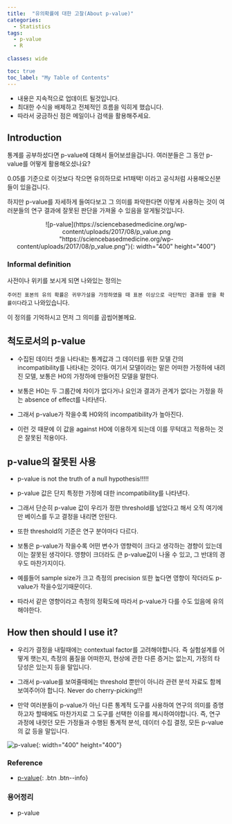 ```yaml
---
title:  "유의확률에 대한 고찰(About p-value)"
categories:
  - Statistics
tags:
  - p-value
  - R
  
classes: wide

toc: true
toc_label: "My Table of Contents"
---
```

* 내용은 지속적으로 업데이트 될것입니다.
* 최대한 수식을 배제하고 전체적인 흐름을 익히게 했습니다.
* 따라서 궁금하신 점은 메일이나 검색을 활용해주세요.

## Introduction

통계를 공부하셨다면 p-value에 대해서 들어보셨을겁니다. 여러분들은 그 동안 p-value를 어떻게 활용해오셨나요? 

0.05를 기준으로 이것보다 작으면 유의하므로 H1채택! 이라고 공식처럼 사용해오신분들이 있을겁니다.

하지만 p-value를 자세하게 들여다보고 그 의미를 파악한다면 이렇게 사용하는 것이 여러분들의 연구 결과에 잘못된 판단을 가져올 수 있음을 알게될것입니다.

<p align="center">
![p-value](https://sciencebasedmedicine.org/wp-content/uploads/2017/08/p_value.png "https://sciencebasedmedicine.org/wp-content/uploads/2017/08/p_value.png"){: width="400" height="400"}
</p>

### Informal definition
사전이나 위키를 보시게 되면 나와있는 정의는 

`주어진 표본의 유의 확률은 귀무가설을 가정하였을 때 표본 이상으로 극단적인 결과를 얻을 확률이다`라고 나와있습니다.

이 정의를 기억하시고 먼저 그 의미를 곱씹어볼께요.

## 척도로서의 p-value

* 수집된 데이터 셋을 나타내는 통계값과 그 데이터를 위한 모델 간의 incompatibility를 나타내는 것이다. 여기서 모델이라는 말은 어떠한 가정하에 내려진 모델, 보통은 H0의 가정하에 만들어진 모델을 말한다.

* 보통은 H0는 두 그룹간에 차이가 없다거나 요인과 결과가 관계가 없다는 가정을 하는 absence of effect를 나타낸다.

* 그래서 p-value가 작을수록 H0와의 incompatibility가 높아진다.

* 이런 것 때문에 이 값을 against  H0에 이용하게 되는데 이를 무턱대고 적용하는 것은 잘못된 적용이다.

## p-value의 잘못된 사용

* p-value is not the truth of a null hypothesis!!!!!

* p-value 값은 단지 특정한 가정에 대한 incompatibility를 나타낸다.

* 그래서 단순히 p-value 값이 우리가 정한 threshold를 넘었다고 해서 오직 여기에만 베이스를 두고 결정을 내리면 안된다.

* 또한 threshold의 기준은 연구 분야마다 다르다.

* 보통은 p-value가 작을수록 어떤 변수가 영향력이 크다고 생각하는 경향이 있는데 이는 잘못된 생각이다. 영향이 크더라도 큰 p-value값이 나올 수 있고, 그 반대의 경우도 마찬가지이다.

* 예를들어 sample size가 크고 측정의 precision 또한 높다면 영향이 작더라도 p-value가 작을수있기때문이다.

* 따라서 같은 영향이라고 측정의 정확도에 따라서 p-value가 다를 수도 있음에 유의해야한다.

## How then should I use it?

* 우리가 결정을 내릴때에는 contextual factor를 고려해야합니다. 즉 실험설계를 어떻게 햇는지, 측정의 품질을 어떠한지, 현상에 관한 다른 증거는 없는지, 가정의 타당성은 있는지 등을 말입니다.

* 그래서 p-value를 보여줄때에는 threshold 뿐만이 아니라 관련 분석 자료도 함께 보여주어야 합니다. Never do cherry-picking!!!

* 만약 여러분들이 p-value가 아닌 다른 통계적 도구를 사용하여 연구의 의미를 증명하고자 할때에도 마찬가지로 그 도구를 선택한 이유를 제시하여야합니다. 즉, 연구과정에 내렷던 모든 가정들과 수행된 통계적 분석, 데이터 수집 결정, 모든 p-value의 값 등을 말입니다.

![p-value](https://upload.wikimedia.org/wikipedia/commons/thumb/3/3a/P-value_in_statistical_significance_testing.svg/400px-P-value_in_statistical_significance_testing.svg.png){: width="400" height="400"}

>
### Reference 
* [p-value](https://ko.wikipedia.org/wiki/%EC%9C%A0%EC%9D%98_%ED%99%95%EB%A5%A0){: .btn .btn--info}

>
### 용어정리 
* p-value
